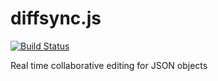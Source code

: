 # diffsync.js

[![Build Status](https://travis-ci.org/janmonschke/diffsync.js.svg?branch=master)](https://travis-ci.org/janmonschke/diffsync.js)

Real time collaborative editing for JSON objects
